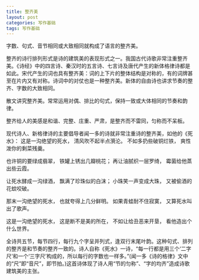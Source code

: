 ```yaml
---
title: 整齐美
layout: post
categories: 写作基础
tags: 写作基础
---
```


字数、句式、音节相同或大致相同就构成了语言的整齐美。

整齐的诗行排列形式是诗的建筑美的表现形式之一。我国古代诗歌非常注重整齐美。《诗经》中的四言诗、秦汉时的五言诗、七言诗及唐代产生的新体格律诗都是如此。宋代产生的词也具有整齐美：词的上下片的整体结构是对称的，有的词牌甚至在片内又有对称。诗词中的对仗也是一种整齐美。新体的自由诗也讲求节奏的整齐、字数的大致相同。

散文讲究整齐美。常常运用对偶、排比的句式，保持一致或大体相同的节奏和韵律。

整齐给人的美感是和谐、完整、庄重、严肃，是整齐而不雷同，匀称而不呆板。

现代诗人、新格律诗的主要倡导者闻一多的诗就非常注重诗的整齐美，如他的《死水》：
这是一沟绝望的死水，
清风吹不起半点漪沦。
不如多扔些破铜烂铁，
爽性泼你的剩菜残羹。


也许铜的要绿成翡翠，
铁罐上锈出几瓣桃花；
再让油腻织一层罗绮，
霉菌给他蒸出些云霞。


让死水酵成一沟绿酒，
飘满了珍珠似的白沫；
小珠笑一声变成大珠，
又被偷酒的花蚊咬破。


那末一沟绝望的死水，
也就夸得上几分鲜明。
如果青蛙耐不住寂寞，
又算死水叫出了歌声。


这是一沟绝望的死水，
这是断不是美的所在，
不如让给丑恶来开垦，
看他造出个什么世界。

全诗共五节，每节四行，每行九个字呈并列式，逢双行末尾叶韵。这种句式、排列的整齐是和节奏的整齐一致的。诗人自称《死水》一诗，“每一行都是用三个‘二字尺’和一个‘三字尺’构成的，所以每行的字数也一样多。”(闻一多《诗的格律》文中的“尺”即“音尺”，即节拍。)这首诗体现了诗人用“节的匀称”、“字的均齐”造成诗歌建筑美的主张。 
